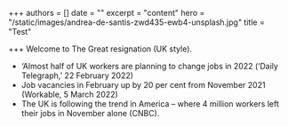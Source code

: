 +++
authors = []
date = ""
excerpt = "content"
hero = "/static/images/andrea-de-santis-zwd435-ewb4-unsplash.jpg"
title = "Test"

+++
Welcome to The Great resignation (UK style).

* ‘Almost half of UK workers are planning to change jobs in 2022 (‘Daily Telegraph,’ 22 February 2022)
* Job vacancies in February up by 20 per cent from November 2021 (Workable, 5 March 2022)
* The UK is following the trend in America – where 4 million workers left their jobs in November alone (CNBC).